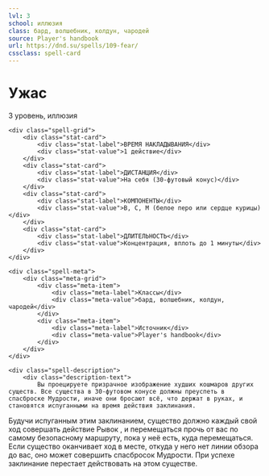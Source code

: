 ```yaml
---
lvl: 3
school: иллюзия
class: бард, волшебник, колдун, чародей
source: Player's handbook
url: https://dnd.su/spells/109-fear/
cssclass: spell-card
---
```


<div class="spell-container">
    <div class="spell-header">
        <h1 class="spell-name">Ужас</h1>
        <div class="spell-level">3 уровень, иллюзия</div>
    </div>
    
    <div class="spell-grid">
        <div class="stat-card">
            <div class="stat-label">ВРЕМЯ НАКЛАДЫВАНИЯ</div>
            <div class="stat-value">1 действие</div>
        </div>
        <div class="stat-card">
            <div class="stat-label">ДИСТАНЦИЯ</div>
            <div class="stat-value">На себя (30-футовый конус)</div>
        </div>
        <div class="stat-card">
            <div class="stat-label">КОМПОНЕНТЫ</div>
            <div class="stat-value">В, С, М (белое перо или сердце курицы)</div>
        </div>
        <div class="stat-card">
            <div class="stat-label">ДЛИТЕЛЬНОСТЬ</div>
            <div class="stat-value">Концентрация, вплоть до 1 минуты</div>
        </div>
    </div>
    
    <div class="spell-meta">
        <div class="meta-grid">
            <div class="meta-item">
                <div class="meta-label">Классы</div>
                <div class="meta-value">бард, волшебник, колдун, чародей</div>
            </div>
            <div class="meta-item">
                <div class="meta-label">Источник</div>
                <div class="meta-value">Player's handbook</div>
            </div>
        </div>
    </div>
    
    <div class="spell-description">
        <div class="description-text">
            Вы проецируете призрачное изображение худших кошмаров других существ. Все существа в 30-футовом конусе должны преуспеть в спасброске Мудрости, иначе они бросают всё, что держат в руках, и становятся испуганными на время действия заклинания.
Будучи испуганным этим заклинанием, существо должно каждый свой ход совершать действие Рывок , и перемещаться прочь от вас по самому безопасному маршруту, пока у неё есть, куда перемещаться. Если существо оканчивает ход в месте, откуда у него нет линии обзора до вас, оно может совершить спасбросок Мудрости. При успехе заклинание перестает действовать на этом существе.
        </div>
    </div>
</div>